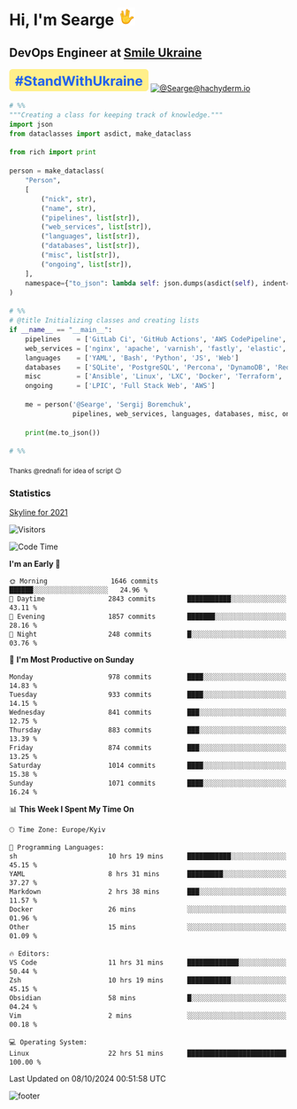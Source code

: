 # Hi, I'm Searge <img src="images/vulcan.webp" style="display: inline-block; margin: 0; height: 2rem" alt="Vulcan salute" />

## DevOps Engineer at [Smile Ukraine](https://smile-ukraine.com/en)

[![Stand With Ukraine](https://raw.githubusercontent.com/vshymanskyy/StandWithUkraine/main/badges/StandWithUkraine.svg)](https://stand-with-ukraine.pp.ua)
<a rel="me" href="https://hachyderm.io/@Searge">![@Searge@hachyderm.io](https://img.shields.io/badge/-@Searge-%232B90D9?logo=mastodon&logoColor=white)</a>

```python
# %%
"""Creating a class for keeping track of knowledge."""
import json
from dataclasses import asdict, make_dataclass

from rich import print

person = make_dataclass(
    "Person",
    [
        ("nick", str),
        ("name", str),
        ("pipelines", list[str]),
        ("web_services", list[str]),
        ("languages", list[str]),
        ("databases", list[str]),
        ("misc", list[str]),
        ("ongoing", list[str]),
    ],
    namespace={"to_json": lambda self: json.dumps(asdict(self), indent=4)},
)

# %%
# @title Initializing classes and creating lists
if __name__ == "__main__":
    pipelines    = ['GitLab Ci', 'GitHub Actions', 'AWS CodePipeline', 'Jenkins']
    web_services = ['nginx', 'apache', 'varnish', 'fastly', 'elastic', 'solr']
    languages    = ['YAML', 'Bash', 'Python', 'JS', 'Web']
    databases    = ['SQLite', 'PostgreSQL', 'Percona', 'DynamoDB', 'Redis']
    misc         = ['Ansible', 'Linux', 'LXC', 'Docker', 'Terraform', 'AWS']
    ongoing      = ['LPIC', 'Full Stack Web', 'AWS']

    me = person('@Searge', 'Sergij Boremchuk',
                pipelines, web_services, languages, databases, misc, ongoing)

    print(me.to_json())

# %%

```

<sub>Thanks @rednafi for idea of script :wink:</sub>

### Statistics

[Skyline for 2021](https://skyline.github.com/Searge/2021)

![Visitors](https://komarev.com/ghpvc/?username=searge&label=Profile%20views&color=0e75b6&style=flat) 
<!--START_SECTION:waka-->
![Code Time](http://img.shields.io/badge/Code%20Time-2%2C815%20hrs%2037%20mins-blue)

**I'm an Early 🐤** 

```text
🌞 Morning                1646 commits        ██████░░░░░░░░░░░░░░░░░░░   24.96 % 
🌆 Daytime                2843 commits        ███████████░░░░░░░░░░░░░░   43.11 % 
🌃 Evening                1857 commits        ███████░░░░░░░░░░░░░░░░░░   28.16 % 
🌙 Night                  248 commits         █░░░░░░░░░░░░░░░░░░░░░░░░   03.76 % 
```
📅 **I'm Most Productive on Sunday** 

```text
Monday                   978 commits         ████░░░░░░░░░░░░░░░░░░░░░   14.83 % 
Tuesday                  933 commits         ████░░░░░░░░░░░░░░░░░░░░░   14.15 % 
Wednesday                841 commits         ███░░░░░░░░░░░░░░░░░░░░░░   12.75 % 
Thursday                 883 commits         ███░░░░░░░░░░░░░░░░░░░░░░   13.39 % 
Friday                   874 commits         ███░░░░░░░░░░░░░░░░░░░░░░   13.25 % 
Saturday                 1014 commits        ████░░░░░░░░░░░░░░░░░░░░░   15.38 % 
Sunday                   1071 commits        ████░░░░░░░░░░░░░░░░░░░░░   16.24 % 
```


📊 **This Week I Spent My Time On** 

```text
🕑︎ Time Zone: Europe/Kyiv

💬 Programming Languages: 
sh                       10 hrs 19 mins      ███████████░░░░░░░░░░░░░░   45.15 % 
YAML                     8 hrs 31 mins       █████████░░░░░░░░░░░░░░░░   37.27 % 
Markdown                 2 hrs 38 mins       ███░░░░░░░░░░░░░░░░░░░░░░   11.57 % 
Docker                   26 mins             ░░░░░░░░░░░░░░░░░░░░░░░░░   01.96 % 
Other                    15 mins             ░░░░░░░░░░░░░░░░░░░░░░░░░   01.09 % 

🔥 Editors: 
VS Code                  11 hrs 31 mins      █████████████░░░░░░░░░░░░   50.44 % 
Zsh                      10 hrs 19 mins      ███████████░░░░░░░░░░░░░░   45.15 % 
Obsidian                 58 mins             █░░░░░░░░░░░░░░░░░░░░░░░░   04.24 % 
Vim                      2 mins              ░░░░░░░░░░░░░░░░░░░░░░░░░   00.18 % 

💻 Operating System: 
Linux                    22 hrs 51 mins      █████████████████████████   100.00 % 
```


 Last Updated on 08/10/2024 00:51:58 UTC
<!--END_SECTION:waka-->

![footer](https://capsule-render.vercel.app/api?type=waving&color=gradient&customColorList=14,21&height=82&section=footer)
